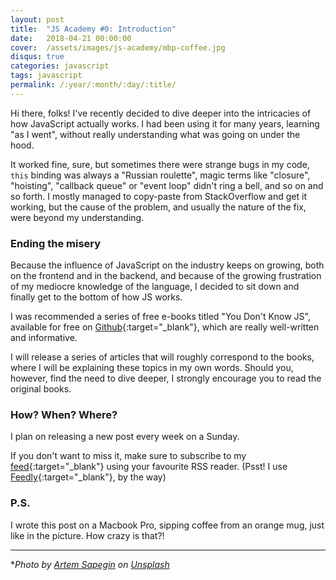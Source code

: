 ```yaml
---
layout: post
title:  "JS Academy #0: Introduction"
date:   2018-04-21 00:00:00
cover:	/assets/images/js-academy/mbp-coffee.jpg
disqus: true
categories: javascript
tags: javascript
permalink: /:year/:month/:day/:title/
---
```


Hi there, folks! I've recently decided to dive deeper into the intricacies of how JavaScript actually works. 
I had been using it for many years, learning "as I went", without really understanding what was going on under the hood.

It worked fine, sure, but sometimes there were strange bugs in my code, `this` binding was always a "Russian roulette",
magic terms like "closure", "hoisting", "callback queue" or "event loop" didn't ring a bell, and so on and so forth.
I mostly managed to copy-paste from StackOverflow and get it working, but the cause of the problem, and usually the 
nature of the fix, were beyond my understanding.

### Ending the misery
Because the influence of JavaScript on the industry keeps on growing, both on the frontend and in the backend, and because
of the growing frustration of my mediocre knowledge of the language, I decided
to sit down and finally get to the bottom of how JS works.

I was recommended a series of free e-books titled "You Don't Know JS", available for free on [Github](https://github.com/getify/You-Dont-Know-JS){:target="_blank"}, which are really well-written and informative.

I will release a series of articles that will roughly correspond to the books, where I will be explaining
these topics in my own words. Should you, however, find the need to dive deeper, I strongly encourage you to read the
original books.

### How? When? Where?
I plan on releasing a new post every week on a Sunday.

If you don't want to miss it, make sure to subscribe to my [feed](/feed.xml){:target="_blank"} using your favourite RSS reader. 
(Psst! I use [Feedly](https://feedly.com){:target="_blank"}, by the way)

### P.S.
I wrote this post on a Macbook Pro, sipping coffee from an orange mug, just like in the picture. How crazy is that?!

---
*_Photo by [Artem Sapegin](https://unsplash.com/photos/ZMraoOybTLQ?utm_source=unsplash&utm_medium=referral&utm_content=creditCopyText) on [Unsplash](https://unsplash.com/search/photos/javascript?utm_source=unsplash&utm_medium=referral&utm_content=creditCopyText)_